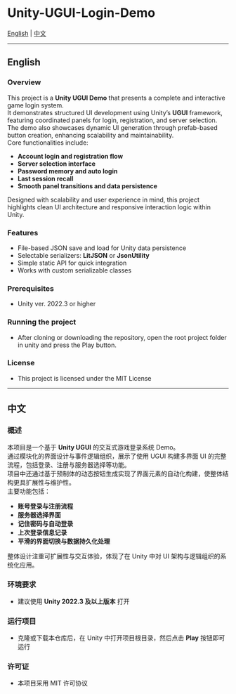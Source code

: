 # Unity-UGUI-Login-Demo

[English](#english) | [中文](#中文)

---

## English

### Overview
This project is a **Unity UGUI Demo** that presents a complete and interactive game login system.  
It demonstrates structured UI development using Unity’s **UGUI** framework, featuring coordinated panels for login, registration, and server selection.  
The demo also showcases dynamic UI generation through prefab-based button creation, enhancing scalability and maintainability.  
Core functionalities include:  

- **Account login and registration flow**  
- **Server selection interface**  
- **Password memory and auto login**  
- **Last session recall**  
- **Smooth panel transitions and data persistence**  

Designed with scalability and user experience in mind, this project highlights clean UI architecture and responsive interaction logic within Unity.

### Features
- File-based JSON save and load for Unity data persistence  
- Selectable serializers: **LitJSON** or **JsonUtility**  
- Simple static API for quick integration  
- Works with custom serializable classes

### Prerequisites

-  Unity ver. 2022.3 or higher

### Running the project
- After cloning or downloading the repository, open the root project folder in unity and press the Play button.

### License
- This project is licensed under the MIT License
---
## 中文

### 概述
本项目是一个基于 **Unity UGUI** 的交互式游戏登录系统 Demo。  
通过模块化的界面设计与事件逻辑组织，展示了使用 UGUI 构建多界面 UI 的完整流程，包括登录、注册与服务器选择等功能。  
项目中还通过基于预制体的动态按钮生成实现了界面元素的自动化构建，使整体结构更具扩展性与维护性。  
主要功能包括：  

- **账号登录与注册流程**  
- **服务器选择界面**  
- **记住密码与自动登录**  
- **上次登录信息记录**  
- **平滑的界面切换与数据持久化处理**  

整体设计注重可扩展性与交互体验，体现了在 Unity 中对 UI 架构与逻辑组织的系统化应用。

### 环境要求
- 建议使用 **Unity 2022.3 及以上版本** 打开

### 运行项目
- 克隆或下载本仓库后，在 Unity 中打开项目根目录，然后点击 **Play** 按钮即可运行

### 许可证
- 本项目采用 MIT 许可协议
